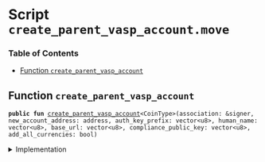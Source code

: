 
<a name="SCRIPT"></a>

# Script `create_parent_vasp_account.move`

### Table of Contents

-  [Function `create_parent_vasp_account`](#SCRIPT_create_parent_vasp_account)



<a name="SCRIPT_create_parent_vasp_account"></a>

## Function `create_parent_vasp_account`



<pre><code><b>public</b> <b>fun</b> <a href="#SCRIPT_create_parent_vasp_account">create_parent_vasp_account</a>&lt;CoinType&gt;(association: &signer, new_account_address: address, auth_key_prefix: vector&lt;u8&gt;, human_name: vector&lt;u8&gt;, base_url: vector&lt;u8&gt;, compliance_public_key: vector&lt;u8&gt;, add_all_currencies: bool)
</code></pre>



<details>
<summary>Implementation</summary>


<pre><code><b>fun</b> <a href="#SCRIPT_create_parent_vasp_account">create_parent_vasp_account</a>&lt;CoinType&gt;(
    association: &signer,
    new_account_address: address,
    auth_key_prefix: vector&lt;u8&gt;,
    human_name: vector&lt;u8&gt;,
    base_url: vector&lt;u8&gt;,
    compliance_public_key: vector&lt;u8&gt;,
    add_all_currencies: bool
) {
    <a href="../../modules/doc/LibraAccount.md#0x1_LibraAccount_create_parent_vasp_account">LibraAccount::create_parent_vasp_account</a>&lt;CoinType&gt;(
        association,
        new_account_address,
        auth_key_prefix,
        human_name,
        base_url,
        compliance_public_key,
        add_all_currencies
    )
}
</code></pre>



</details>
